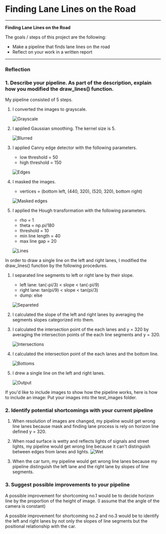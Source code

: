 # **Finding Lane Lines on the Road** 

---

**Finding Lane Lines on the Road**

The goals / steps of this project are the following:
* Make a pipeline that finds lane lines on the road
* Reflect on your work in a written report


[//]: # (Image References)

[image1]: ./examples/grayscale.jpg "Grayscale"
[grayimg]: ./examples/grayimg.png "Grayscale"
[blurred]: ./examples/blurred.png "Blurred"
[edges]: ./examples/edges.png "Edges"
[masked_edges]: ./examples/masked_edges.png "Masked edges"
[lines]: ./examples/lines.png "Lines"
[separate]: ./examples/separate.png "Separeted"
[intersection]: ./examples/intersection.png "Intersections"
[bottom]: ./examples/bottom.png "Bottoms"
[output]: ./examples/output.png "Output"
[wet]: ./examples/wet.jpg "Wet"

---

### Reflection

### 1. Describe your pipeline. As part of the description, explain how you modified the draw_lines() function.

My pipeline consisted of 5 steps.

1) I converted the images to grayscale.

    ![][grayimg]

2) I applied Gaussian smoothing. The kernel size is 5.

    ![][blurred]

3) I applied Canny edge detector with the following parameters.
   - low threshold = 50
   - high threshold = 150

   ![][edges]

4) I masked the images.
   - vertices = (bottom left, (440, 320), (520, 320), bottom right)

   ![][masked_edges]

5) I applied the Hough transformation with the following parameters.
   - rho = 1
   - theta = np.pi/180
   - threshold = 10
   - min line length = 40
   - max line gap = 20

   ![][lines]

In order to draw a single line on the left and right lanes, I modified the draw_lines() function by the following procedures.

1) I separated line segments to left or right lane by their slope.
   - left lane: tan(-pi/3) < slope < tan(-pi/9)
   - right lane: tan(pi/9) < slope < tan(pi/3)
   - dump: else

   ![][separate]

2) I calculated the slope of the left and right lanes by averaging the segments slopes categorized into them.

3) I calculated the intersection point of the each lanes and y = 320 by averaging the intersection points of the each line segments and y = 320.

    ![][intersection]

4) I calculated the intersection point of the each lanes and the bottom line.

    ![][bottom]

5) I drew a single line on the left and right lanes.

    ![][output]

If you'd like to include images to show how the pipeline works, here is how to include an image: Put your images into the test_images folder.


### 2. Identify potential shortcomings with your current pipeline

1) When resolution of images are changed, my pipeline would get wrong line lanes because mask and finding lane process is rely on horizon line defined y = 320.

2) When road surface is wetty and reflects lights of signals and street lights, my pipeline would get wrong line because it can't distinguish between edges from lanes and lights.
    ![][wet]

3) When the car turn, my pipeline would get wrong line lanes because my pipeline distinguish the left lane and the right lane by slopes of line segments.

### 3. Suggest possible improvements to your pipeline

A possible improvement for shortcoming no.1 would be to decide horizon line by the proportion of the height of image. (I assume that the angle of the camera is constant)

A possible improvement for shortcoming no.2 and no.3 would be to identify the left and right lanes by not only the slopes of line segments but the positional relationship with the car. 